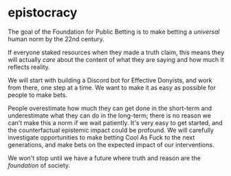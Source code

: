 # epistocracy
The goal of the Foundation for Public Betting is to make betting a *universal* human norm by the 22nd century.

If everyone staked resources when they made a truth claim, this means they will actually *care* about the content of what they are saying and how much it reflects reality.

We will start with building a Discord bot for Effective Donyists, and work from there, one step at a time. We want to make it as easy as possible for people to make bets. 

People overestimate how much they can get done in the short-term and underestimate what they can do in the long-term; there is no reason we can't make this a norm if we wait patiently. It's very easy to get started, and the counterfactual epistemic impact could be profound. We will carefully investigate opportunities to make betting Cool As Fuck to the next generations, and make bets on the expected impact of our interventions.

We won't stop until we have a future where truth and reason are the *foundation* of society.

 
